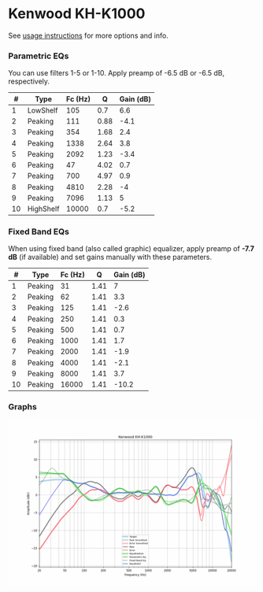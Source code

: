 # Kenwood KH-K1000
See [usage instructions](https://github.com/jaakkopasanen/AutoEq#usage) for more options and info.

### Parametric EQs
You can use filters 1-5 or 1-10. Apply preamp of -6.5 dB or -6.5 dB, respectively.

|   # | Type      |   Fc (Hz) |    Q |   Gain (dB) |
|-----|-----------|-----------|------|-------------|
|   1 | LowShelf  |       105 | 0.7  |         6.6 |
|   2 | Peaking   |       111 | 0.88 |        -4.1 |
|   3 | Peaking   |       354 | 1.68 |         2.4 |
|   4 | Peaking   |      1338 | 2.64 |         3.8 |
|   5 | Peaking   |      2092 | 1.23 |        -3.4 |
|   6 | Peaking   |        47 | 4.02 |         0.7 |
|   7 | Peaking   |       700 | 4.97 |         0.9 |
|   8 | Peaking   |      4810 | 2.28 |        -4   |
|   9 | Peaking   |      7096 | 1.13 |         5   |
|  10 | HighShelf |     10000 | 0.7  |        -5.2 |

### Fixed Band EQs
When using fixed band (also called graphic) equalizer, apply preamp of **-7.7 dB** (if available) and set gains manually with these parameters.

|   # | Type    |   Fc (Hz) |    Q |   Gain (dB) |
|-----|---------|-----------|------|-------------|
|   1 | Peaking |        31 | 1.41 |         7   |
|   2 | Peaking |        62 | 1.41 |         3.3 |
|   3 | Peaking |       125 | 1.41 |        -2.6 |
|   4 | Peaking |       250 | 1.41 |         0.3 |
|   5 | Peaking |       500 | 1.41 |         0.7 |
|   6 | Peaking |      1000 | 1.41 |         1.7 |
|   7 | Peaking |      2000 | 1.41 |        -1.9 |
|   8 | Peaking |      4000 | 1.41 |        -2.1 |
|   9 | Peaking |      8000 | 1.41 |         3.7 |
|  10 | Peaking |     16000 | 1.41 |       -10.2 |

### Graphs
![](./Kenwood%20KH-K1000.png)
